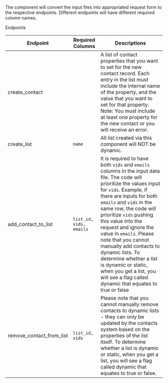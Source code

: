 The component will convert the input files into appropriated request form to the respective endpoints. Different endpoints will have different required column names.

Endpoints

| Endpoint | Required Columns | Descriptions |
|-|-|-|
| create_contact | |  A list of contact properties that you want to set for the new contact record. Each entry in the list must include the internal name of the property, and the value that you want to set for that property. Note: You must include at least one property for the new contact or you will receive an error. |
| create_list | `name` | All list created via this component will NOT be dynamic. |
| add_contact_to_list | `list_id, vids, emails` | It is required to have both `vids` and `emails` columns in the input data file. The code will prioritize the values input for `vids`. Example, if there are inputs for both `emails` and `vids` in the same row, the code will prioritize `vids` pushing this value into the request and ignore the value in `emails`. Please note that you cannot manually add contacts to dynamic lists. To determine whether a list is dynamic or static, when you get a list, you will see a flag called dynamic that equates to true or false |
| remove_contact_from_list | `list_id, vids` | Please note that you cannot manually remove contacts to dynamic lists - they can only be updated by the contacts system based on the properties of the list itself. To determine whether a list is dynamic or static, when you get a list, you will see a flag called dynamic that equates to true or false. |